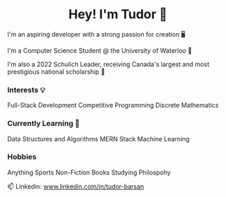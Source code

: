 

<h1 align="center">Hey! I'm Tudor 👋</h1>
I'm an aspiring developer with a strong passion for creation 🖥️

I'm a Computer Science Student @ the University of Waterloo 🦆  

I'm also a 2022 Schulich Leader, receiving Canada's largest and most prestigious national scholarship 🦁  

### Interests 💡
Full-Stack Development
Competitive Programming
Discrete Mathematics

### Currently Learning 🧠
Data Structures and Algorithms
MERN Stack
Machine Learning

### Hobbies 
Anything Sports
Non-Fiction Books
Studying Philospohy

📫 Linkedin: www.linkedin.com/in/tudor-barsan 
